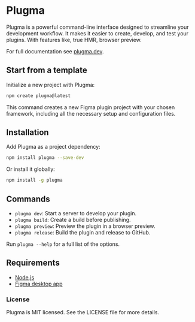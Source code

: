 # Plugma

Plugma is a powerful command-line interface designed to streamline your development workflow. It makes it easier to create, develop, and test your plugins. With features like, true HMR, browser preview.

For full documentation see [plugma.dev](https://www.plugma.dev/).

## Start from a template

Initialize a new project with Plugma:

```bash
npm create plugma@latest
```

This command creates a new Figma plugin project with your chosen framework, including all the necessary setup and configuration files.

## Installation

Add Plugma as a project dependency:

```bash
npm install plugma --save-dev
```

Or install it globally:

```bash
npm install -g plugma
```

## Commands

-   `plugma dev`: Start a server to develop your plugin.
-   `plugma build`: Create a build before publishing.
-   `plugma preview`: Preview the plugin in a browser preview.
-   `plugma release`: Build the plugin and release to GitHub.

Run `plugma --help` for a full list of the options.

## Requirements

-   [Node.js](https://nodejs.org/en)
-   [Figma desktop app](https://www.figma.com/downloads/)

### License

Plugma is MIT licensed. See the LICENSE file for more details.
